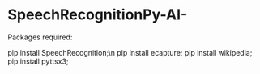 # SpeechRecognitionPy-AI-

Packages required:

pip install SpeechRecognition;\n
pip install ecapture;
pip install wikipedia;
pip install pyttsx3;

